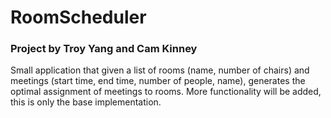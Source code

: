 # RoomScheduler

### Project by Troy Yang and Cam Kinney 

Small application that given a list of rooms (name, number of chairs) and meetings (start time, end time, number of people, name), generates the optimal assignment of meetings to rooms. More functionality will be added, this is only the base implementation.
